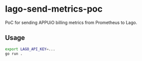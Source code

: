 # lago-send-metrics-poc

PoC for sending APPUiO billing metrics from Prometheus to Lago.

## Usage

```sh
export LAGO_API_KEY=...
go run .
```
